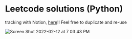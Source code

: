 # Leetcode solutions (Python)
tracking with Notion, [here](https://absorbing-kitchen-6e6.notion.site/751a887acb624538b5f7f500f7cdf944?v=ed51a5c2adce479ca1d7ef92acf97bfb)!! Feel free to duplicate and re-use

![Screen Shot 2022-02-12 at 7 03 43 PM](https://user-images.githubusercontent.com/23439187/153733934-33b1a022-aa5a-423e-8114-9d80da5e55c3.png)
